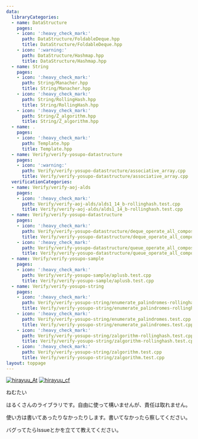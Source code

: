 ```yaml
---
data:
  libraryCategories:
  - name: DataStructure
    pages:
    - icon: ':heavy_check_mark:'
      path: DataStructure/FoldableDeque.hpp
      title: DataStructure/FoldableDeque.hpp
    - icon: ':warning:'
      path: DataStructure/Hashmap.hpp
      title: DataStructure/Hashmap.hpp
  - name: String
    pages:
    - icon: ':heavy_check_mark:'
      path: String/Manacher.hpp
      title: String/Manacher.hpp
    - icon: ':heavy_check_mark:'
      path: String/RollingHash.hpp
      title: String/RollingHash.hpp
    - icon: ':heavy_check_mark:'
      path: String/Z_algorithm.hpp
      title: String/Z_algorithm.hpp
  - name: .
    pages:
    - icon: ':heavy_check_mark:'
      path: Template.hpp
      title: Template.hpp
  - name: Verify/verify-yosupo-datastructure
    pages:
    - icon: ':warning:'
      path: Verify/verify-yosupo-datastructure/associative_array.cpp
      title: Verify/verify-yosupo-datastructure/associative_array.cpp
  verificationCategories:
  - name: Verify/verify-aoj-alds
    pages:
    - icon: ':heavy_check_mark:'
      path: Verify/verify-aoj-alds/alds1_14_b-rollinghash.test.cpp
      title: Verify/verify-aoj-alds/alds1_14_b-rollinghash.test.cpp
  - name: Verify/verify-yosupo-datastructure
    pages:
    - icon: ':heavy_check_mark:'
      path: Verify/verify-yosupo-datastructure/deque_operate_all_composite.test.cpp
      title: Verify/verify-yosupo-datastructure/deque_operate_all_composite.test.cpp
    - icon: ':heavy_check_mark:'
      path: Verify/verify-yosupo-datastructure/queue_operate_all_composite.test.cpp
      title: Verify/verify-yosupo-datastructure/queue_operate_all_composite.test.cpp
  - name: Verify/verify-yosupo-sample
    pages:
    - icon: ':heavy_check_mark:'
      path: Verify/verify-yosupo-sample/aplusb.test.cpp
      title: Verify/verify-yosupo-sample/aplusb.test.cpp
  - name: Verify/verify-yosupo-string
    pages:
    - icon: ':heavy_check_mark:'
      path: Verify/verify-yosupo-string/enumerate_palindromes-rollinghash.test.cpp
      title: Verify/verify-yosupo-string/enumerate_palindromes-rollinghash.test.cpp
    - icon: ':heavy_check_mark:'
      path: Verify/verify-yosupo-string/enumerate_palindromes.test.cpp
      title: Verify/verify-yosupo-string/enumerate_palindromes.test.cpp
    - icon: ':heavy_check_mark:'
      path: Verify/verify-yosupo-string/zalgorithm-rollinghash.test.cpp
      title: Verify/verify-yosupo-string/zalgorithm-rollinghash.test.cpp
    - icon: ':heavy_check_mark:'
      path: Verify/verify-yosupo-string/zalgorithm.test.cpp
      title: Verify/verify-yosupo-string/zalgorithm.test.cpp
layout: toppage
---
```

[![hirayuu_At](https://img.shields.io/endpoint?url=https%3A%2F%2Fatcoder-badges.now.sh%2Fapi%2Fatcoder%2Fjson%2Fhirayuu_At)](https://atcoder.jp/users/hirayuu_At)
[![hirayuu_cf](https://img.shields.io/endpoint?url=https%3A%2F%2Fatcoder-badges.now.sh%2Fapi%2Fcodeforces%2Fjson%2Fhirayuu_cf)](https://codeforces.com/profile/hirayuu_cf)

ねむたい

はるくさんのライブラリです。自由に使って構いませんが、責任は取れません。

使い方は書いてあったりなかったりします。書いてなかったら察してください。

バグってたらIssueとかを立てて教えてください。
